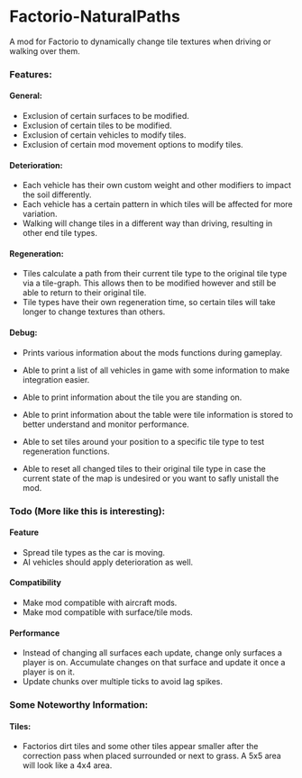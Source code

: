 # Factorio-NaturalPaths #
A mod for Factorio to dynamically change tile textures when driving or walking over them.

### Features: ###
#### General: ####
- Exclusion of certain surfaces to be modified.
- Exclusion of certain tiles to be modified.
- Exclusion of certain vehicles to modify tiles.
- Exclusion of certain mod movement options to modify tiles.
    
#### Deterioration: ####
- Each vehicle has their own custom weight and other modifiers to impact the soil differently.
- Each vehicle has a certain pattern in which tiles will be affected for more variation.
- Walking will change tiles in a different way than driving, resulting in other end tile types.
    
#### Regeneration: ####
- Tiles calculate a path from their current tile type to the original tile type via a tile-graph. This allows then to be modified however and still be able to return to their original tile.
- Tile types have their own regeneration time, so certain tiles will take longer to change textures than others.


#### Debug: ####
- Prints various information about the mods functions during gameplay.

- Able to print a list of all vehicles in game with some information to make integration easier.
- Able to print information about the tile you are standing on.
- Able to print information about the table were tile information is stored to better understand and monitor performance.
- Able to set tiles around your position to a specific tile type to test regeneration functions.
- Able to reset all changed tiles to their original tile type in case the current state of the map is undesired or you want to safly unistall the mod.


### Todo (More like this is interesting): ###

#### Feature ####
- Spread tile types as the car is moving.
- AI vehicles should apply deterioration as well.

#### Compatibility ####
- Make mod compatible with aircraft mods.
- Make mod compatible with surface/tile mods.

#### Performance ####
- Instead of changing all surfaces each update, change only surfaces a player is on. Accumulate changes on that surface and update it once a player is on it.
- Update chunks over multiple ticks to avoid lag spikes.


### Some Noteworthy Information: ###

#### Tiles: ####
- Factorios dirt tiles and some other tiles appear smaller after the correction pass when placed surrounded or next to grass. A 5x5 area will look like a 4x4 area.
